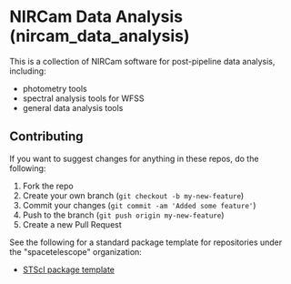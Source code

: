 # NIRCam Data Analysis (nircam_data_analysis)

This is a collection of NIRCam software for post-pipeline data analysis, including: 

- photometry tools
- spectral analysis tools for WFSS
- general data analysis tools 




## Contributing

If you want to suggest changes for anything in these repos, do the following:

1. Fork the repo
2. Create your own branch (`git checkout -b my-new-feature`)
3. Commit your changes (`git commit -am 'Added some feature'`)
4. Push to the branch (`git push origin my-new-feature`)
5. Create a new Pull Request

See the following for a standard package template for repositories under the "spacetelescope" organization:

- [STScI package template](https://github.com/spacetelescope/stsci-package-template)
